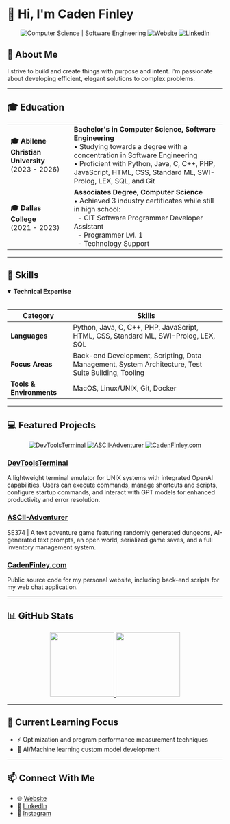 # 👋 Hi, I'm Caden Finley

<div align="center">
  <img src="https://img.shields.io/badge/Computer%20Science-Software%20Engineering-blue?style=for-the-badge" alt="Computer Science | Software Engineering">
  <a href="https://cadenfinley.com/"><img src="https://img.shields.io/badge/Website-cadenfinley.com-brightgreen?style=for-the-badge" alt="Website"></a>
  <a href="https://www.linkedin.com/in/cadenjfinley/"><img src="https://img.shields.io/badge/LinkedIn-cadenjfinley-0077B5?style=for-the-badge&logo=linkedin" alt="LinkedIn"></a>
</div>

## 💫 About Me
I strive to build and create things with purpose and intent. I'm passionate about developing efficient, elegant solutions to complex problems.

---

## 🎓 Education

<table>
  <tr>
    <td><b>🎓 Abilene Christian University</b><br/>(2023 - 2026)</td>
    <td>
      <b>Bachelor's in Computer Science, Software Engineering</b><br/>
      • Studying towards a degree with a concentration in Software Engineering<br/>
      • Proficient with Python, Java, C, C++, PHP, JavaScript, HTML, CSS, Standard ML, SWI-Prolog, LEX, SQL, and Git
    </td>
  </tr>
  <tr>
    <td><b>🎓 Dallas College</b><br/>(2021 - 2023)</td>
    <td>
      <b>Associates Degree, Computer Science</b><br/>
      • Achieved 3 industry certificates while still in high school:<br/>
      &nbsp;&nbsp;- CIT Software Programmer Developer Assistant<br/>
      &nbsp;&nbsp;- Programmer Lvl. 1<br/>
      &nbsp;&nbsp;- Technology Support
    </td>
  </tr>
</table>

---

## 🚀 Skills

<details open>
  <summary><b>Technical Expertise</b></summary>
  <br/>
  
  | Category | Skills |
  |----------|--------|
  | **Languages** | Python, Java, C, C++, PHP, JavaScript, HTML, CSS, Standard ML, SWI-Prolog, LEX, SQL |
  | **Focus Areas** | Back-end Development, Scripting, Data Management, System Architecture, Test Suite Building, Tooling |
  | **Tools & Environments** | MacOS, Linux/UNIX, Git, Docker |
</details>

---

## 💻 Featured Projects

<div align="center">
  <a href="https://github.com/CadenFinley/DevToolsTerminal">
    <img src="https://img.shields.io/badge/DevToolsTerminal-Terminal%20with%20AI-blue?style=for-the-badge" alt="DevToolsTerminal">
  </a>
  <a href="https://github.com/CadenFinley/ASCII-Adventurer">
    <img src="https://img.shields.io/badge/ASCII--Adventurer-Text%20Adventure%20Game-purple?style=for-the-badge" alt="ASCII-Adventurer">
  </a>
  <a href="https://github.com/CadenFinley/CadenFinley.com">
    <img src="https://img.shields.io/badge/CadenFinley.com-Personal%20Website-green?style=for-the-badge" alt="CadenFinley.com">
  </a>
</div>

### [DevToolsTerminal](https://github.com/CadenFinley/DevToolsTerminal)
A lightweight terminal emulator for UNIX systems with integrated OpenAI capabilities. Users can execute commands, manage shortcuts and scripts, configure startup commands, and interact with GPT models for enhanced productivity and error resolution.

### [ASCII-Adventurer](https://github.com/CadenFinley/ASCII-Adventurer)
SE374 | A text adventure game featuring randomly generated dungeons, AI-generated text prompts, an open world, serialized game saves, and a full inventory management system.

### [CadenFinley.com](https://github.com/CadenFinley/CadenFinley.com)
Public source code for my personal website, including back-end scripts for my web chat application.

---

## 📊 GitHub Stats

<div align="center">
  <a href="https://github.com/anuraghazra/github-readme-stats">
    <img height="150em" src="https://github-readme-stats.vercel.app/api/top-langs/?username=cadenfinley&layout=compact&theme=radical" />
    <img height="150em" src="https://github-readme-stats.vercel.app/api?username=cadenfinley&show_icons=true&theme=radical&hide_rank=true" />
  </a>
</div>

---

## 🌱 Current Learning Focus
- ⚡ Optimization and program performance measurement techniques
- 🤖 AI/Machine learning custom model development

---

## 📫 Connect With Me
- 🌐 [Website](https://cadenfinley.com/)
- 💼 [LinkedIn](https://www.linkedin.com/in/cadenjfinley/)
- 📸 [Instagram](https://www.instagram.com/cadenfinley/)